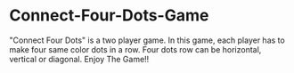 # Connect-Four-Dots-Game

"Connect Four Dots" is a two player game. In this game, each player has to make four same color dots in a row. Four dots row can be horizontal, vertical or diagonal.
Enjoy The Game!!

